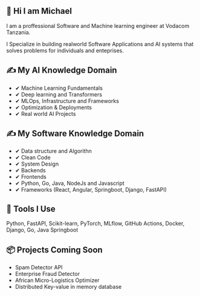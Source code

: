 ##  👋 Hi I am Michael

I am a proffessional Software and Machine learning engineer at Vodacom Tanzania.

I Specialize in building realworld Software Applications and AI systems that solves problems for individuals and enteprises.

## ✍ My AI Knowledge Domain
- ✔ Machine Learning Fundamentals
- ✔ Deep learning and Transformers
- ✔ MLOps, Infrastructure and Frameworks
- ✔ Optimization & Deployments
- ✔ Real world AI Projects

## ✍ My Software Knowledge Domain
- ✔ Data structure and Algorithn
- ✔ Clean Code
- ✔ System Design
- ✔ Backends
- ✔ Frontends
- ✔ Python, Go, Java, NodeJs and Javascript
- ✔ Frameworks (React, Angular, Springboot, Django, FastAPI)

## 🔧 Tools I Use
Python, FastAPI, Scikit-learn, PyTorch, MLflow, GitHub Actions, Docker, Django, Go, Java Springboot

## 📦 Projects Coming Soon
- Spam Detector API
- Enterprise Fraud Detector
- African Micro-Logistics Optimizer
- Distributed Key-value in memory database

